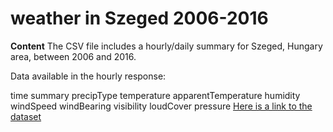 # weather in Szeged 2006-2016
**Content**
The CSV file includes a hourly/daily summary for Szeged, Hungary area, between 2006 and 2016.

Data available in the hourly response:

time
summary
precipType
temperature
apparentTemperature
humidity
windSpeed
windBearing
visibility
loudCover
pressure
[Here is a link to the dataset](https://www.kaggle.com/budincsevity/szeged-weather)
